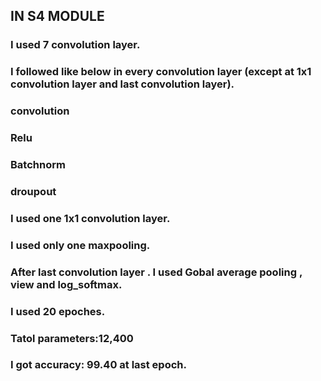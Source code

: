 ## IN S4 MODULE

### I used 7 convolution layer.

### I followed like below in every convolution layer (except at 1x1 convolution layer and last convolution layer).
###     convolution
###     Relu
###     Batchnorm
###     droupout 

### I used one 1x1 convolution layer.

### I used only one maxpooling.

### After last convolution layer . I used Gobal average pooling , view and log_softmax.

### I used 20 epoches.

### Tatol parameters:12,400

### I got accuracy: 99.40 at last epoch.





